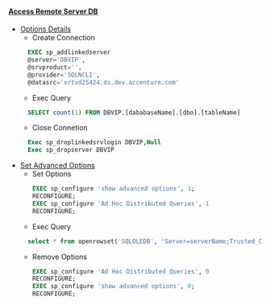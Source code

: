 #### [Access Remote Server DB](https://msdn.microsoft.com/zh-cn/library/ms188313(v=sql.90).aspx)
  * [Options Details](https://msdn.microsoft.com/zh-cn/library/ms189811(v=sql.90).aspx)
    * Create Connection
    ```sql
      EXEC sp_addlinkedserver   
      @server='DBVIP', 
      @srvproduct='',
      @provider='SQLNCLI', 
      @datasrc='vrtvd25424.ds.dev.accenture.com'
    ```
    * Exec Query 
    ```sql
      SELECT count(1) FROM DBVIP.[dababaseName].[dbo].[tableName]
    ```
    * Close Connetion
    ```sql
      Exec sp_droplinkedsrvlogin DBVIP,Null
      Exec sp_dropserver DBVIP  
    ```    
  * [Set Advanced Options](https://msdn.microsoft.com/zh-cn/library/ms189631(v=sql.90).aspx)
    * Set Options  
      ```sql
      EXEC sp_configure 'show advanced options', 1; 
      RECONFIGURE; 
      EXEC sp_configure 'Ad Hoc Distributed Queries', 1 
      RECONFIGURE;  	
      ```
    * Exec Query
    ```sql
      select * from openrowset('SQLOLEDB', 'Server=serverName;Trusted_Connection=yes','SELECT count(1) FROM tableName') 
    ```
    * Remove Options
      ```sql
      EXEC sp_configure 'Ad Hoc Distributed Queries', 0 
      RECONFIGURE; 
      EXEC sp_configure 'show advanced options', 0; 
      RECONFIGURE; 
      ```
    
      
      
